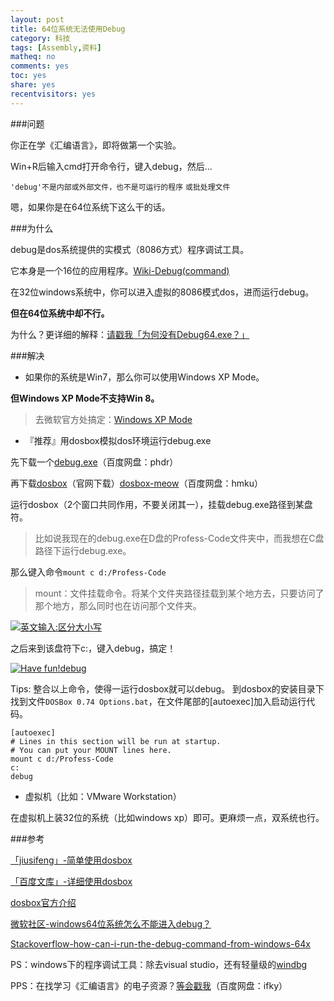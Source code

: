 ```yaml
---
layout: post 
title: 64位系统无法使用Debug
category: 科技
tags: [Assembly,资料]
matheq: no
comments: yes
toc: yes
share: yes
recentvisitors: yes
---
```


###问题

你正在学《汇编语言》，即将做第一个实验。

Win+R后输入cmd打开命令行，键入debug，然后...

`'debug'不是内部或外部文件，也不是可运行的程序`
`或批处理文件`

嗯，如果你是在64位系统下这么干的话。 

###为什么

debug是dos系统提供的实模式（8086方式）程序调试工具。

它本身是一个16位的应用程序。[Wiki-Debug(command)](http://en.wikipedia.org/wiki/Debug_(command))

在32位windows系统中，你可以进入虚拟的8086模式dos，进而运行debug。

**但在64位系统中却不行。**

为什么？更详细的解释：[请戳我「为何没有Debug64.exe？」](http://blog.csdn.net/icansaymyabc/article/details/6097330)

###解决

- 如果你的系统是Win7，那么你可以使用Windows XP Mode。

**但Windows XP Mode不支持Win 8。**

>去微软官方处搞定：[Windows XP Mode](http://windows.microsoft.com/zh-CN/windows7/install-and-use-windows-xp-mode-in-windows-7)

- 『推荐』用dosbox模拟dos环境运行debug.exe

先下载一个[debug.exe](http://pan.baidu.com/s/1c0s8A6c)（百度网盘：phdr）

再下载[dosbox](http://www.dosbox.com/download.php?main=1)（官网下载）[dosbox-meow](http://pan.baidu.com/s/1sj2r07r)（百度网盘：hmku）

运行dosbox（2个窗口共同作用，不要关闭其一），挂载debug.exe路径到某盘符。

>比如说我现在的debug.exe在D盘的Profess-Code文件夹中，而我想在C盘路径下运行debug.exe。

那么键入命令`mount c d:/Profess-Code`

>mount：文件挂载命令。将某个文件夹路径挂载到某个地方去，只要访问了那个地方，那么同时也在访问那个文件夹。

<a class="fancybox" rel="gallery1" href="http://ww2.sinaimg.cn/large/8935112btw1eqlv80zshpj20hy0bx0vo.jpg" title="英文输入:区分大小写"><img src="http://ww2.sinaimg.cn/large/8935112btw1eqlv80zshpj20hy0bx0vo.jpg" alt="英文输入:区分大小写" /></a>

之后来到该盘符下c:，键入debug，搞定！

<a class="fancybox" rel="gallery1" href="http://ww4.sinaimg.cn/large/8935112btw1eqlv8n65r6j20hy0bx0vp.jpg" title="Have fun!debug"><img src="http://ww4.sinaimg.cn/large/8935112btw1eqlv8n65r6j20hy0bx0vp.jpg" alt="Have fun!debug" /></a>

Tips: 整合以上命令，使得一运行dosbox就可以debug。
到dosbox的安装目录下找到文件`DOSBox 0.74 Options.bat`，在文件尾部的[autoexec]加入启动运行代码。

```
[autoexec]
# Lines in this section will be run at startup.
# You can put your MOUNT lines here.
mount c d:/Profess-Code
c:
debug
```

- 虚拟机（比如：VMware Workstation）

在虚拟机上装32位的系统（比如windows xp）即可。更麻烦一点，双系统也行。

###参考

[「jiusifeng」-简单使用dosbox](http://blog.csdn.net/jiusifeng/article/details/8478831)

[「百度文库」-详细使用dosbox](http://wenku.baidu.com/view/cdda041552d380eb62946db2.html)

[dosbox官方介绍](http://www.dosbox.com/wiki/Main_Page)

[微软社区-windows64位系统怎么不能进入debug？](http://answers.microsoft.com/zh-hans/windows/forum/windows_8-winapps/windows/e1c910ad-252f-4a54-8bec-19285f41e190)

[Stackoverflow-how-can-i-run-the-debug-command-from-windows-64x](http://stackoverflow.com/questions/19661366/how-can-i-run-the-debug-command-from-windows-64x)

PS：windows下的程序调试工具：除去visual studio，还有轻量级的[windbg](http://www.pediy.com/kssd/pediy10/94457.html)

PPS：在找学习《汇编语言》的电子资源？[等会戳我](http://pan.baidu.com/s/1eQerIim)（百度网盘：ifky）